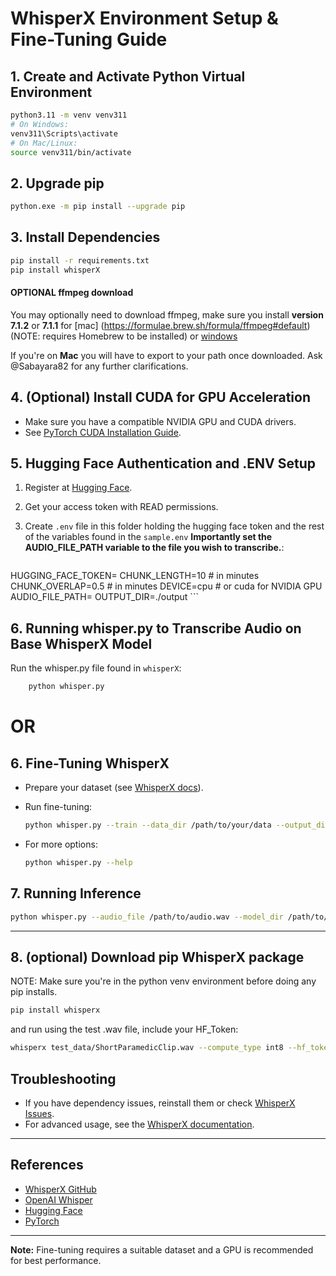 # WhisperX Environment Setup & Fine-Tuning Guide

## 1. Create and Activate Python Virtual Environment

```sh
python3.11 -m venv venv311
# On Windows:
venv311\Scripts\activate
# On Mac/Linux:
source venv311/bin/activate
```

## 2. Upgrade pip

```sh
python.exe -m pip install --upgrade pip
```

## 3. Install Dependencies

```sh
pip install -r requirements.txt
pip install whisperX
```

#### OPTIONAL ffmpeg download

You may optionally need to download ffmpeg, make sure you install **version 7.1.2** or **7.1.1**  for [mac]  (https://formulae.brew.sh/formula/ffmpeg#default) (NOTE: requires Homebrew to be installed) or [windows](https://github.com/GyanD/codexffmpeg/releases)

If you're on **Mac** you will have to export to your path once downloaded. Ask @Sabayara82 for any further clarifications.

## 4. (Optional) Install CUDA for GPU Acceleration

- Make sure you have a compatible NVIDIA GPU and CUDA drivers.
- See [PyTorch CUDA Installation Guide](https://pytorch.org/get-started/locally/).

## 5. Hugging Face Authentication and .ENV Setup

1. Register at [Hugging Face](https://huggingface.co).
2. Get your access token with READ permissions.
3. Create `.env` file in this folder holding the hugging face token and the rest of the variables found in the `sample.env` **Importantly set the AUDIO_FILE_PATH variable to the file you wish to transcribe.**:

    ```.env
 HUGGING_FACE_TOKEN=
CHUNK_LENGTH=10 # in minutes
CHUNK_OVERLAP=0.5 # in minutes
DEVICE=cpu # or cuda for NVIDIA GPU
AUDIO_FILE_PATH=
OUTPUT_DIR=./output
    ```

## 6. Running whisper.py to Transcribe Audio on Base WhisperX Model
Run the whisper.py file found in `whisperX`:
```sh
    python whisper.py
```

# OR 

## 6. Fine-Tuning WhisperX

- Prepare your dataset (see [WhisperX docs](https://github.com/m-bain/whisperx#fine-tuning)).
- Run fine-tuning:

    ```sh
    python whisper.py --train --data_dir /path/to/your/data --output_dir /path/to/save/model
    ```

- For more options:

    ```sh
    python whisper.py --help
    ```

## 7. Running Inference

```sh
python whisper.py --audio_file /path/to/audio.wav --model_dir /path/to/save/model
```

---

## 8. (optional) Download pip WhisperX package

NOTE: Make sure you're in the python venv environment before doing any pip installs.

```sh
pip install whisperx
```

and run using the test .wav file, include your HF_Token:
```sh
whisperx test_data/ShortParamedicClip.wav --compute_type int8 --hf_token YOUR_TOKEN_HERE  --model large-v2 --diarize --highlight_words True
```
## Troubleshooting

- If you have dependency issues, reinstall them or check [WhisperX Issues](https://github.com/m-bain/whisperx/issues).
- For advanced usage, see the [WhisperX documentation](https://github.com/m-bain/whisperx).

---

## References

- [WhisperX GitHub](https://github.com/m-bain/whisperx)
- [OpenAI Whisper](https://github.com/openai/whisper)
- [Hugging Face](https://huggingface.co)
- [PyTorch](https://pytorch.org)

---

**Note:** Fine-tuning requires a suitable dataset and a GPU is recommended for best performance.